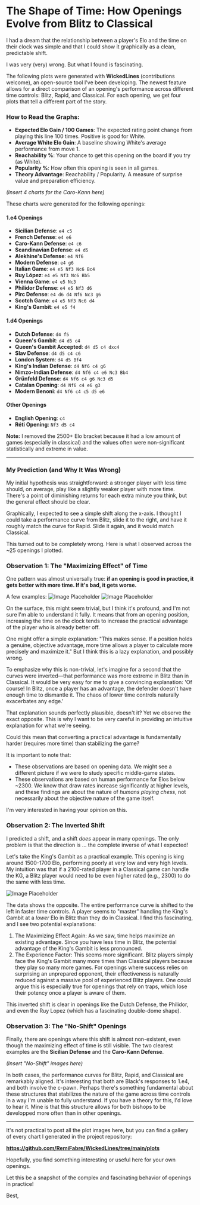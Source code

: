 # The Shape of Time: How Openings Evolve from Blitz to Classical

I had a dream that the relationship between a player's Elo and the time on their clock was simple and that I could show it graphically as a clean, predictable shift.

I was very (very) wrong. But what I found is fascinating.

The following plots were generated with **WickedLines** (contributions welcome), an open-source tool I've been developing. The newest feature allows for a direct comparison of an opening's performance across different time controls: Blitz, Rapid, and Classical. For each opening, we get four plots that tell a different part of the story.

### How to Read the Graphs:

*   **Expected Elo Gain / 100 Games**: The expected rating point change from playing this line 100 times. Positive is good for White.
*   **Average White Elo Gain**: A baseline showing White's average performance from move 1.
*   **Reachability %**: Your chance to get this opening on the board if you try (as White).
*   **Popularity %**: How often this opening is seen in all games.
*   **Theory Advantage**: Reachability / Popularity. A measure of surprise value and preparation efficiency.

*(Insert 4 charts for the Caro-Kann here)*

These charts were generated for the following openings:

#### 1.e4 Openings
*   **Sicilian Defense**: `e4 c5`
*   **French Defense**: `e4 e6`
*   **Caro-Kann Defense**: `e4 c6`
*   **Scandinavian Defense**: `e4 d5`
*   **Alekhine's Defense**: `e4 Nf6`
*   **Modern Defense**: `e4 g6`
*   **Italian Game**: `e4 e5 Nf3 Nc6 Bc4`
*   **Ruy López**: `e4 e5 Nf3 Nc6 Bb5`
*   **Vienna Game**: `e4 e5 Nc3`
*   **Philidor Defense**: `e4 e5 Nf3 d6`
*   **Pirc Defense**: `e4 d6 d4 Nf6 Nc3 g6`
*   **Scotch Game**: `e4 e5 Nf3 Nc6 d4`
*   **King's Gambit**: `e4 e5 f4`

#### 1.d4 Openings
*   **Dutch Defense**: `d4 f5`
*   **Queen's Gambit**: `d4 d5 c4`
*   **Queen's Gambit Accepted**: `d4 d5 c4 dxc4`
*   **Slav Defense**: `d4 d5 c4 c6`
*   **London System**: `d4 d5 Bf4`
*   **King's Indian Defense**: `d4 Nf6 c4 g6`
*   **Nimzo-Indian Defense**: `d4 Nf6 c4 e6 Nc3 Bb4`
*   **Grünfeld Defense**: `d4 Nf6 c4 g6 Nc3 d5`
*   **Catalan Opening**: `d4 Nf6 c4 e6 g3`
*   **Modern Benoni**: `d4 Nf6 c4 c5 d5 e6`

#### Other Openings
*   **English Opening**: `c4`
*   **Réti Opening**: `Nf3 d5 c4`

**Note:** I removed the 2500+ Elo bracket because it had a low amount of games (especially in classical) and the values often were non-significant statistically and extreme in value.

---

### My Prediction (and Why It Was Wrong)

My initial hypothesis was straightforward: a stronger player with less time should, on average, play like a slightly weaker player with more time. There's a point of diminishing returns for each extra minute you think, but the general effect should be clear.

Graphically, I expected to see a simple shift along the x-axis. I thought I could take a performance curve from Blitz, slide it to the right, and have it roughly match the curve for Rapid. Slide it again, and it would match Classical.

This turned out to be completely wrong. Here is what I observed across the ~25 openings I plotted.

### Observation 1: The "Maximizing Effect" of Time

One pattern was almost universally true: **if an opening is good in practice, it gets better with more time. If it's bad, it gets worse.**

A few examples:
![Image Placeholder](e4_e5_nf3_d6_blitz_rapid_classical_performance.png)
![Image Placeholder](e4_e5_nf3_nc6_bb5_blitz_rapid_classical_performance.png)

On the surface, this might seem trivial, but I think it's profound, and I'm not sure I'm able to understand it fully. It means that from an opening position, increasing the time on the clock tends to increase the practical advantage of the player who is already better off.

One might offer a simple explanation: "This makes sense. If a position holds a genuine, objective advantage, more time allows a player to calculate more precisely and maximize it." But I think this is a lazy explanation, and possibly wrong.

To emphasize why this is non-trivial, let's imagine for a second that the curves were inverted—that performance was more extreme in Blitz than in Classical. It would be very easy for me to give a convincing explanation: 'Of course! In Blitz, once a player has an advantage, the defender doesn't have enough time to dismantle it. The chaos of lower time controls naturally exacerbates any edge.'

That explanation sounds perfectly plausible, doesn't it? Yet we observe the exact opposite. This is why I want to be very careful in providing an intuitive explanation for what we're seeing.

Could this mean that converting a practical advantage is fundamentally harder (requires more time) than stabilizing the game?

It is important to note that:
*   These observations are based on opening data. We might see a different picture if we were to study specific middle-game states.
*   These observations are based on human performance for Elos below ~2300. We know that draw rates increase significantly at higher levels, and these findings are about the nature of *humans playing chess*, not necessarily about the objective nature of the game itself.

I'm very interested in having your opinion on this.

### Observation 2: The Inverted Shift

I predicted a shift, and a shift *does* appear in many openings. The only problem is that the direction is ... the complete inverse of what I expected!

Let's take the King's Gambit as a practical example. This opening is king around 1500-1700 Elo, performing poorly at very low and very high levels. My intuition was that if a 2100-rated player in a Classical game can handle the KG, a Blitz player would need to be even higher rated (e.g., 2300) to do the same with less time.

![Image Placeholder](e4_e5_f4_blitz_rapid_classical_performance.png)

The data shows the opposite. The entire performance curve is shifted to the left in faster time controls. A player seems to "master" handling the King's Gambit at a *lower* Elo in Blitz than they do in Classical. I find this fascinating, and I see two potential explanations:

1.  The Maximizing Effect Again: As we saw, time helps maximize an existing advantage. Since you have less time in Blitz, the potential advantage of the King's Gambit is less pronounced.
2.  The Experience Factor: This seems more significant. Blitz players simply face the King's Gambit many more times than Classical players because they play so many more games. For openings where success relies on surprising an unprepared opponent, their effectiveness is naturally reduced against a massive pool of experienced Blitz players. One could argue this is especially true for openings that rely on traps, which lose their potency once a player is aware of them.

This inverted shift is clear in openings like the Dutch Defense, the Philidor, and even the Ruy Lopez (which has a fascinating double-dome shape).

### Observation 3: The "No-Shift" Openings

Finally, there are openings where this shift is almost non-existent, even though the maximizing effect of time is still visible. The two clearest examples are the **Sicilian Defense** and the **Caro-Kann Defense**.

*(Insert "No-Shift" images here)*

In both cases, the performance curves for Blitz, Rapid, and Classical are remarkably aligned. It's interesting that both are Black's responses to 1.e4, and both involve the c-pawn. Perhaps there's something fundamental about these structures that stabilizes the nature of the game across time controls in a way I'm unable to fully understand. If you have a theory for this, I'd love to hear it. Mine is that this structure allows for both bishops to be developped more often than in other openings.

---

It's not practical to post all the plot images here, but you can find a gallery of every chart I generated in the project repository:

**https://github.com/RemiFabre/WickedLines/tree/main/plots**

Hopefully, you find something interesting or useful here for your own openings.

Let this be a snapshot of the complex and fascinating behavior of openings in practice!

Best,